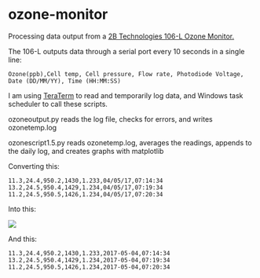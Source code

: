 # ozone-monitor
Processing data output from a <a href="http://www.twobtech.com/model-106-l.html">2B Technologies 106-L Ozone Monitor.</a>

The 106-L outputs data through a serial port every 10 seconds in a single line:
```shell
Ozone(ppb),Cell temp, Cell pressure, Flow rate, Photodiode Voltage, Date (DD/MM/YY), Time (HH:MM:SS)
```

I am using <a href="http://ttssh2.osdn.jp/index.html.en">TeraTerm</a> to read and temporarily log data, and Windows task scheduler to call these scripts. 

ozoneoutput.py reads the log file, checks for errors, and writes ozonetemp.log

ozonescript1.5.py reads ozonetemp.log, averages the readings, appends to the daily log, and creates graphs with matplotlib

Converting this:
```shell
11.3,24.4,950.2,1430,1.233,04/05/17,07:14:34
13.2,24.5,950.4,1429,1.234,04/05/17,07:19:34
11.2,24.5,950.5,1426,1.234,04/05/17,07:20:34
```

Into this:

<img src="https://raw.githubusercontent.com/paltryore/ozone-monitor/master/ozonetoday.png">

And this:
```shell
11.3,24.4,950.2,1430,1.233,2017-05-04,07:14:34
13.2,24.5,950.4,1429,1.234,2017-05-04,07:19:34
11.2,24.5,950.5,1426,1.234,2017-05-04,07:20:34
```
